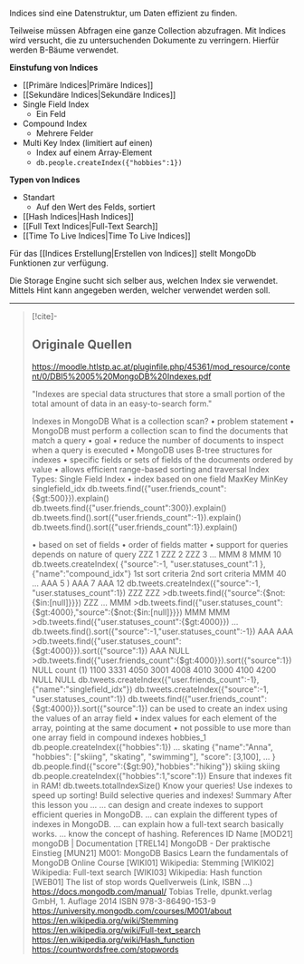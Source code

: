 Indices sind eine Datenstruktur, um Daten effizient zu finden.

Teilweise müssen Abfragen eine ganze Collection abzufragen. Mit Indices wird versucht, die zu untersuchenden Dokumente zu verringern. Hierfür werden B-Bäume verwendet.

**Einstufung von Indices**
- [[Primäre Indices|Primäre Indices]]
- [[Sekundäre Indices|Sekundäre Indices]]
- Single Field Index
	- Ein Feld
- Compound Index
	- Mehrere Felder
- Multi Key Index (limitiert auf einen)
	- Index auf einem Array-Element
	- ```db.people.createIndex({"hobbies":1})```
	

**Typen von Indices**
- Standart
	- Auf den Wert des Felds, sortiert
- [[Hash Indices|Hash Indices]]
- [[Full Text Indices|Full-Text Search]]
- [[Time To Live Indices|Time To Live Indices]]

Für das [[Indices Erstellung|Erstellen von Indices]] stellt MongoDb Funktionen zur verfügung.

Die Storage Engine sucht sich selber aus, welchen Index sie verwendet. Mittels Hint kann angegeben werden, welcher verwendet werden soll.

---

>[!cite]-
> ## Originale Quellen
> https://moodle.htlstp.ac.at/pluginfile.php/45361/mod_resource/content/0/DBI5%2005%20MongoDB%20Indexes.pdf
>
> "Indexes are special data structures that store a small portion of the
total amount of data in an easy-to-search form."
>
> Indexes in MongoDB
What is a collection
scan?
• problem statement
• MongoDB must perform a collection scan to find the documents that match a
query
• goal
• reduce the number of documents to inspect when a query is executed
• MongoDB uses B-tree structures for indexes
• specific fields or sets of fields of the documents ordered by value
• allows efficient range-based sorting and traversal 
Index Types: Single Field Index
• index based on one field
MaxKey MinKey
singlefield_idx
>db.tweets.find({"user.friends_count":{$gt:500}}).explain()
>db.tweets.find({"user.friends_count":300}).explain()
db.tweets.find().sort({"user.friends_count":-1}).explain()
db.tweets.find().sort({"user.friends_count":1}).explain()
>
> • based on set of fields
> • order of fields matter
> • support for queries depends on nature of
> query
> ZZZ 1
> ZZZ 2
> ZZZ 3
> ...
> MMM 8
> MMM 10
>db.tweets.createIndex(
{"source":-1,
"user.statuses_count":1
},
{"name":"compound_idx"}
1st sort criteria
2nd sort criteria
MMM 40
...
AAA 5
)
AAA 7
AAA 12
>db.tweets.createIndex({"source":-1, "user.statuses_count":1})
ZZZ ZZZ >db.tweets.find({"source":{$not:{$in:[null]}}})
ZZZ ...
MMM >db.tweets.find({"user.statuses_count":{$gt:4000},"source":{$not:{$in:[null]}}})
MMM MMM >db.tweets.find({"user.statuses_count":{$gt:4000}})
...
>db.tweets.find().sort({"source":-1,"user.statuses_count":-1})
AAA AAA >db.tweets.find({"user.statuses_count":{$gt:4000}}).sort({"source":1})
AAA NULL >db.tweets.find({"user.friends_count":{$gt:4000}}).sort({"source":1})
NULL count
(1)
1100
3331
4050
3001
4008
4010
3000
4100
4200
NULL
NULL
>db.tweets.createIndex({"user.friends_count":-1},{"name":"singlefield_idx"})
>db.tweets.createIndex({"source":-1, "user.statuses_count":1})
>db.tweets.find({"user.friends_count":{$gt:4000}}).sort({"source":1})
can be used to create an index using the values of an array field
• index values for each element of the array, pointing at the same
document
• not possible to use more than one array field in compound indexes
hobbies_1
>db.people.createIndex({"hobbies":1})
...
skating
{"name":"Anna",
"hobbies":
["skiing",
"skating",
"swimming"],
"score": [3,100],
...
}
>db.people.find({"score":{$gt:90},"hobbies":"hiking"})
skiing
skiing
>db.people.createIndex({"hobbies":1,"score":1})
>Ensure that indexes fit in
RAM!
>db.tweets.totalIndexSize()
Know your queries!
Use indexes to speed up
sorting!
Build selective queries and
indexes!
Summary
After this lesson you ...
... can design and create indexes to support efficient queries in
MongoDB.
... can explain the different types of indexes in MongoDB.
... can explain how a full-text search basically works.
... know the concept of hashing.
References
ID Name [MOD21] mongoDB | Documentation [TREL14] MongoDB - Der praktische Einstieg [MUN21] M001: MongoDB Basics
Learn the fundamentals of MongoDB
Online Course
[WIKI01] Wikipedia: Stemming [WIKI02] Wikipedia: Full-text search [WIKI03] Wikipedia: Hash function [WEB01] The list of stop words Quellverweis (Link, ISBN ...)
>  https://docs.mongodb.com/manual/
Tobias Trelle, dpunkt.verlag GmbH, 1. Auflage 2014
> ISBN 978-3-86490-153-9
> https://university.mongodb.com/courses/M001/about
> https://en.wikipedia.org/wiki/Stemming
> https://en.wikipedia.org/wiki/Full-text_search
> https://en.wikipedia.org/wiki/Hash_function
> https://countwordsfree.com/stopwords

